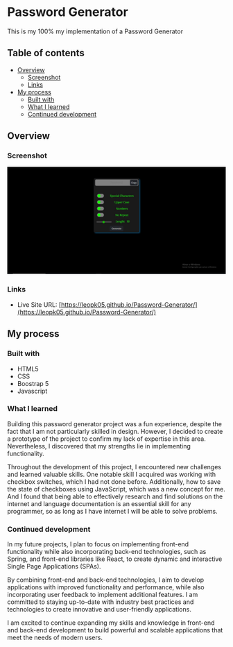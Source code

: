# Password Generator

This is my 100% my implementation of a Password Generator 

## Table of contents

- [Overview](#overview)
  - [Screenshot](#screenshot)
  - [Links](#links)
- [My process](#my-process)
  - [Built with](#built-with)
  - [What I learned](#what-i-learned)
  - [Continued development](#continued-development)

## Overview

### Screenshot

![](./index.jfif)


### Links

- Live Site URL: [https://leopk05.github.io/Password-Generator/](https://leopk05.github.io/Password-Generator/)

## My process

### Built with

- HTML5
- CSS
- Boostrap 5
- Javascript

### What I learned

Building this password generator project was a fun experience, despite the fact that I am not particularly skilled in design. However, I decided to create a prototype of the project to confirm my lack of expertise in this area. Nevertheless, I discovered that my strengths lie in implementing functionality.

Throughout the development of this project, I encountered new challenges and learned valuable skills. One notable skill I acquired was working with checkbox switches, which I had not done before. Additionally, how to save the state of checkboxes using JavaScript, which was a new concept for me. And I found that being able to effectively research and find solutions on the internet and language documentation is an essential skill for any programmer, so as long as I have internet I will be able to solve problems.


### Continued development

In my future projects, I plan to focus on implementing front-end functionality while also incorporating back-end technologies, such as Spring, and front-end libraries like React, to create dynamic and interactive Single Page Applications (SPAs).

By combining front-end and back-end technologies, I aim to develop applications with improved functionality and performance, while also incorporating user feedback to implement additional features. I am committed to staying up-to-date with industry best practices and technologies to create innovative and user-friendly applications.

I am excited to continue expanding my skills and knowledge in front-end and back-end development to build powerful and scalable applications that meet the needs of modern users.